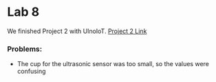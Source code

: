 # Lab 8
We finished Project 2 with UlnoIoT.
[Project 2 Link](https://github.com/Witzeneder/IoT/blob/master/Projects/2/instructions.md)

### Problems:
* The cup for the ultrasonic sensor was too small, so the values were confusing
